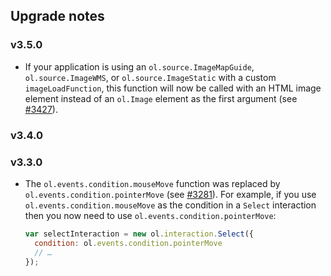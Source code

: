 ## Upgrade notes

### v3.5.0

* If your application is using an `ol.source.ImageMapGuide`, `ol.source.ImageWMS`, or `ol.source.ImageStatic` with a custom `imageLoadFunction`, this function will now be called with an HTML image element instead of an `ol.Image` element as the first argument (see [#3427](https://github.com/openlayers/ol3/pull/3427)).

### v3.4.0

### v3.3.0

* The `ol.events.condition.mouseMove` function was replaced by `ol.events.condition.pointerMove` (see [#3281](https://github.com/openlayers/ol3/pull/3281)). For example, if you use `ol.events.condition.mouseMove` as the condition in a `Select` interaction then you now need to use `ol.events.condition.pointerMove`:

  ```js
  var selectInteraction = new ol.interaction.Select({
    condition: ol.events.condition.pointerMove
    // …
  });
  ```
